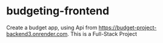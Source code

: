 # budgeting-frontend

Create a budget app, using Api from https://budget-project-backend3.onrender.com. This is a Full-Stack Project